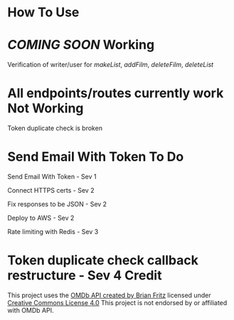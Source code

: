 How To Use
==========
*COMING SOON*
Working
=======
Verification of writer/user for *makeList*, *addFilm*, *deleteFilm*, *deleteList*

All endpoints/routes currently work
Not Working
===========
Token duplicate check is broken

Send Email With Token
To Do
=====
Send Email With Token - Sev 1

Connect HTTPS certs - Sev 2

Fix responses to be JSON - Sev 2

Deploy to AWS - Sev 2

Rate limiting with Redis - Sev 3

Token duplicate check callback restructure - Sev 4
Credit
======
This project uses the [OMDb API created by Brian Fritz](http://www.omdbapi.com) licensed under [Creative Commons License 4.0](https://creativecommons.org/licenses/by-nc/4.0/)
This project is not endorsed by or affiliated with OMDb API.
